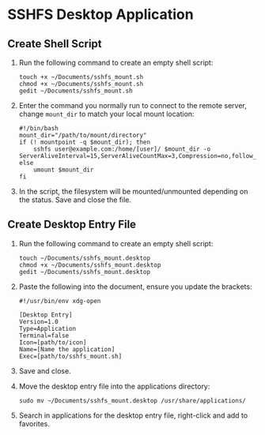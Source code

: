 # SSHFS Desktop Application

## Create Shell Script

1. Run the following command to create an empty shell script:

    ```console
    touch +x ~/Documents/sshfs_mount.sh
    chmod +x ~/Documents/sshfs_mount.sh
    gedit ~/Documents/sshfs_mount.sh
    ```

2. Enter the command you normally run to connect to the remote server, change `mount_dir` to match your local mount location:

    ```
    #!/bin/bash
    mount_dir="/path/to/mount/directory"
    if (! mountpoint -q $mount_dir); then
        sshfs user@example.com:/home/[user]/ $mount_dir -o   ServerAliveInterval=15,ServerAliveCountMax=3,Compression=no,follow_symlinks
    else
        umount $mount_dir
    fi
    ```

3. In the script, the filesystem will be mounted/unmounted depending on the status. Save and close the file.

## Create Desktop Entry File

1. Run the following command to create an empty shell script:

    ```console
    touch ~/Documents/sshfs_mount.desktop
    chmod +x ~/Documents/sshfs_mount.desktop
    gedit ~/Documents/sshfs_mount.desktop
    ```

2. Paste the following into the document, ensure you update the brackets:

    ```
    #!/usr/bin/env xdg-open

    [Desktop Entry]
    Version=1.0
    Type=Application
    Terminal=false
    Icon=[path/to/icon]
    Name=[Name the application]
    Exec=[path/to/sshfs_mount.sh]
    ```

3. Save and close.

4. Move the desktop entry file into the applications directory:

    ```console
    sudo mv ~/Documents/sshfs_mount.desktop /usr/share/applications/
    ```

5. Search in applications for the desktop entry file, right-click and add to favorites.
